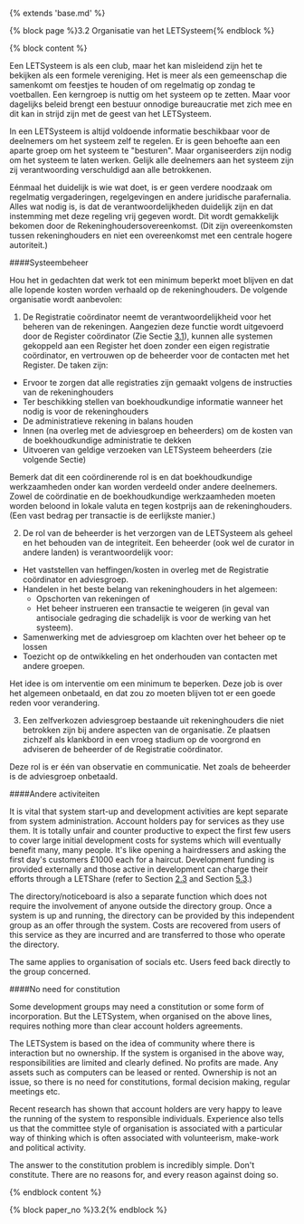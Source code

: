 {% extends 'base.md' %}

{% block page %}3.2 Organisatie van het LETSysteem{% endblock %}

{% block content %}

Een LETSysteem is als een club, maar het kan misleidend zijn het te bekijken als
een formele vereniging. Het is meer als een gemeenschap die samenkomt om feestjes
te houden of om regelmatig op zondag te voetballen. Een kerngroep is nuttig om
het systeem op te zetten. Maar voor dagelijks beleid brengt een bestuur onnodige
bureaucratie met zich mee en dit kan in strijd zijn met de geest van het LETSysteem.

In een LETSysteem is altijd voldoende informatie beschikbaar voor de deelnemers
om het systeem zelf te regelen. Er is geen behoefte aan een aparte groep om het
systeem te "besturen". Maar organiseerders zijn nodig om het systeem te laten
werken. Gelijk alle deelnemers aan het systeem zijn zij verantwoording verschuldigd
aan alle betrokkenen.

Eénmaal het duidelijk is wie wat doet, is er geen verdere noodzaak om regelmatig
vergaderingen, regelgevingen en andere juridische parafernalia. Alles wat nodig
is, is dat de verantwoordelijkheden duidelijk zijn en dat instemming met deze
regeling vrij gegeven wordt. Dit wordt gemakkelijk bekomen door de Rekeninghoudersovereenkomst.
(Dit zijn overeenkomsten tussen rekeninghouders en niet een overeenkomst met een
centrale hogere autoriteit.)

####Systeembeheer

Hou het in gedachten dat werk tot een minimum beperkt moet blijven en dat alle
lopende kosten worden verhaald op de rekeninghouders. De volgende
organisatie wordt aanbevolen:

1) De Registratie coördinator neemt de verantwoordelijkheid voor het beheren van de
rekeningen. Aangezien deze functie wordt uitgevoerd door de Register coördinator
(Zie Sectie [3.1](3.1.html)), kunnen alle systemen gekoppeld aan een Register het doen
zonder een eigen registratie coördinator, en vertrouwen op de beheerder voor de contacten met het
Register. De taken zijn:

* Ervoor te zorgen dat alle registraties zijn gemaakt volgens de instructies van de rekeninghouders
* Ter beschikking stellen van boekhoudkundige informatie wanneer het nodig is voor de rekeninghouders
* De administratieve rekening in balans houden
* Innen (na overleg met de adviesgroep en beheerders) om de kosten van de boekhoudkundige administratie te dekken
* Uitvoeren van geldige verzoeken van LETSysteem beheerders (zie volgende Sectie)

Bemerk dat dit een coördinerende rol is en dat boekhoudkundige werkzaamheden
onder kan worden verdeeld onder andere deelnemers. Zowel de coördinatie en de
boekhoudkundige werkzaamheden moeten worden beloond in lokale valuta en tegen kostprijs
aan de rekeninghouders. (Een vast bedrag per transactie is de eerlijkste manier.)

2) De rol van de beheerder is het verzorgen van de LETSysteem als geheel en
het behouden van de integriteit. Een beheerder (ook wel de curator in
andere landen) is verantwoordelijk voor:

* Het vaststellen van heffingen/kosten in overleg met de Registratie coördinator en adviesgroep.
* Handelen in het beste belang van rekeninghouders in het algemeen:
   * Opschorten van rekeningen of
   * Het beheer instrueren een transactie te weigeren (in geval van antisociale gedraging
   die schadelijk is voor de werking van het systeem).
* Samenwerking met de adviesgroep om klachten over het beheer op te lossen
* Toezicht op de ontwikkeling en het onderhouden van contacten met andere groepen.

Het idee is om interventie om een minimum te beperken. Deze job is over het algemeen
onbetaald, en dat zou zo moeten blijven tot er een goede reden voor verandering.

3) Een zelfverkozen adviesgroep bestaande uit rekeninghouders die niet betrokken
zijn bij andere aspecten van de organisatie. Ze plaatsen zichzelf als klankbord
in een vroeg stadium op de voorgrond en adviseren de beheerder of de Registratie coördinator.

Deze rol is er één van observatie en communicatie. Net zoals de beheerder is
de adviesgroep onbetaald. 

####Andere activiteiten

It is vital that system start-up and development activities are kept separate 
from system administration. Account holders pay for services as they use 
them. It is totally unfair and counter productive to expect the first few 
users to cover large initial development costs for systems which will 
eventually benefit many, many people. It's like opening a hairdressers and 
asking the first day's customers £1000 each for a haircut. Development 
funding is provided externally and those active in development can charge 
their efforts through a LETShare (refer to Section [2.3](2.3.html) and Section [5.3](5.3.html).) 

The directory/noticeboard is also a separate function which does not 
require the involvement of anyone outside the directory group. Once a 
system is up and running, the directory can be provided by this 
independent group as an offer through the system.  Costs are recovered 
from users of this service as they are incurred and are transferred to those 
who operate the directory.  

The same applies to organisation of socials etc. Users feed back directly to 
the group concerned. 

####No need for constitution

Some development groups may need a constitution or some form of 
incorporation. But the LETSystem, when organised on the above lines, 
requires nothing more than clear account holders agreements. 

The LETSystem is based on the idea of community where there is 
interaction but no ownership. If the system is organised in the above way, 
responsibilities are limited and clearly defined. No profits are made. Any 
assets such as computers can be leased or rented. Ownership is not an 
issue, so there is no need for constitutions, formal decision making, regular 
meetings etc. 

Recent research has shown that account holders are very happy to leave 
the running of the system to responsible individuals. Experience also tells 
us that the committee style of organisation is associated with a particular 
way of thinking which is often associated with volunteerism, make-work 
and political activity. 

The answer to the constitution problem is incredibly simple. Don't 
constitute. There are no reasons for, and every reason against doing so.

{% endblock content %}

{% block paper_no %}3.2{% endblock %}

